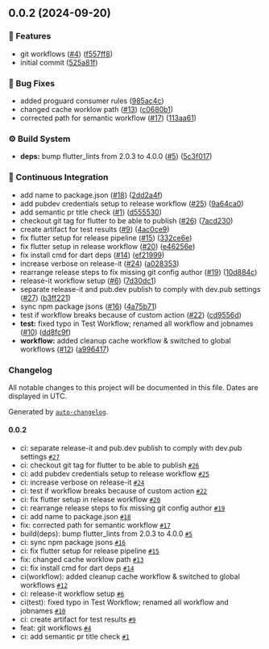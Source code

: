 

## 0.0.2 (2024-09-20)


### 🎉 Features

* git workflows ([#4](https://github.com/evva-sfw/abrevva-flutter/issues/4)) ([f557ff8](https://github.com/evva-sfw/abrevva-flutter/commit/f557ff8c28fbe215a8f3e67d8f30b9de7c67a995))
* initial commit ([525a81f](https://github.com/evva-sfw/abrevva-flutter/commit/525a81f3200efaed07c11dda56ff71c5c9ae416c))


### 🐛 Bug Fixes

* added proguard consumer rules ([985ac4c](https://github.com/evva-sfw/abrevva-flutter/commit/985ac4ce7cabdb45ba18f735fc423a4367f4f8e1))
* changed cache worklow path ([#13](https://github.com/evva-sfw/abrevva-flutter/issues/13)) ([c0680b1](https://github.com/evva-sfw/abrevva-flutter/commit/c0680b13930bcb6b2e164eac1d3b38b3162bb5a4))
* corrected path for semantic workflow ([#17](https://github.com/evva-sfw/abrevva-flutter/issues/17)) ([113aa61](https://github.com/evva-sfw/abrevva-flutter/commit/113aa61987b2ba9126a28020bf52446fbecb47bb))


### ⚙️ Build System

* **deps:** bump flutter_lints from 2.0.3 to 4.0.0 ([#5](https://github.com/evva-sfw/abrevva-flutter/issues/5)) ([5c3f017](https://github.com/evva-sfw/abrevva-flutter/commit/5c3f017f7ff3f0d97b8580083bbfa36721e8c23f))


### 🚀 Continuous Integration

* add name to package.json ([#18](https://github.com/evva-sfw/abrevva-flutter/issues/18)) ([2dd2a4f](https://github.com/evva-sfw/abrevva-flutter/commit/2dd2a4f9378e864e5143a5a3f439fb5826ee5e39))
* add pubdev credentials setup to release workflow ([#25](https://github.com/evva-sfw/abrevva-flutter/issues/25)) ([9a64ca0](https://github.com/evva-sfw/abrevva-flutter/commit/9a64ca07ca1995024ac153885106e382263f3a3f))
* add semantic pr title check ([#1](https://github.com/evva-sfw/abrevva-flutter/issues/1)) ([d555530](https://github.com/evva-sfw/abrevva-flutter/commit/d5555304bc91399d9601c30ea94be076653f769a))
* checkout git tag for flutter to be able to publish ([#26](https://github.com/evva-sfw/abrevva-flutter/issues/26)) ([7acd230](https://github.com/evva-sfw/abrevva-flutter/commit/7acd2303edb04fb9946226d873954412e6222aa5))
* create artifact for test results ([#9](https://github.com/evva-sfw/abrevva-flutter/issues/9)) ([4ac0ce9](https://github.com/evva-sfw/abrevva-flutter/commit/4ac0ce916211530dda99f25853cb1dd99c39bc4b))
* fix flutter setup for release pipeline ([#15](https://github.com/evva-sfw/abrevva-flutter/issues/15)) ([332ce6e](https://github.com/evva-sfw/abrevva-flutter/commit/332ce6e51db730482354b4f31f31b9235dcab744))
* fix flutter setup in release workflow ([#20](https://github.com/evva-sfw/abrevva-flutter/issues/20)) ([e46256e](https://github.com/evva-sfw/abrevva-flutter/commit/e46256ebffd1574127b232962056f11669e6b300))
* fix install cmd for dart deps ([#14](https://github.com/evva-sfw/abrevva-flutter/issues/14)) ([ef21999](https://github.com/evva-sfw/abrevva-flutter/commit/ef21999b91c2f6a8527eb513bd88b3e40b8035a4))
* increase verbose on release-it ([#24](https://github.com/evva-sfw/abrevva-flutter/issues/24)) ([a028353](https://github.com/evva-sfw/abrevva-flutter/commit/a028353df2d104f7c9712d2b7d767a2e9be91f91))
* rearrange release steps to fix missing git config author ([#19](https://github.com/evva-sfw/abrevva-flutter/issues/19)) ([10d884c](https://github.com/evva-sfw/abrevva-flutter/commit/10d884c9218c1d3b51716bc28f5a827f18592600))
* release-it workflow setup ([#6](https://github.com/evva-sfw/abrevva-flutter/issues/6)) ([7d30dc1](https://github.com/evva-sfw/abrevva-flutter/commit/7d30dc1b8858b6b7f1b9ceda67f889f9a50811f7))
* separate release-it and pub.dev publish to comply with dev.pub settings ([#27](https://github.com/evva-sfw/abrevva-flutter/issues/27)) ([b3ff221](https://github.com/evva-sfw/abrevva-flutter/commit/b3ff221456080f171bb08e6f5b7555863a797683))
* sync npm package jsons ([#16](https://github.com/evva-sfw/abrevva-flutter/issues/16)) ([4a75b71](https://github.com/evva-sfw/abrevva-flutter/commit/4a75b71705dedf69112114e0bb123da73f12edb0))
* test if workflow breaks because of custom action ([#22](https://github.com/evva-sfw/abrevva-flutter/issues/22)) ([cd9556d](https://github.com/evva-sfw/abrevva-flutter/commit/cd9556d449163a864ef9038ea9d228355e2d14cd))
* **test:** fixed typo in Test Workflow; renamed all workflow and jobnames ([#10](https://github.com/evva-sfw/abrevva-flutter/issues/10)) ([dd8fc9f](https://github.com/evva-sfw/abrevva-flutter/commit/dd8fc9f3661225b8209e652d7792200aafc51512))
* **workflow:** added cleanup cache workflow & switched to global workflows ([#12](https://github.com/evva-sfw/abrevva-flutter/issues/12)) ([a996417](https://github.com/evva-sfw/abrevva-flutter/commit/a9964174f28d737c0e996757e7bb975dd41e30fb))

### Changelog

All notable changes to this project will be documented in this file. Dates are displayed in UTC.

Generated by [`auto-changelog`](https://github.com/CookPete/auto-changelog).

#### 0.0.2

- ci: separate release-it and pub.dev publish to comply with dev.pub settings [`#27`](https://github.com/evva-sfw/abrevva-flutter/pull/27)
- ci: checkout git tag for flutter to be able to publish [`#26`](https://github.com/evva-sfw/abrevva-flutter/pull/26)
- ci: add pubdev credentials setup to release workflow [`#25`](https://github.com/evva-sfw/abrevva-flutter/pull/25)
- ci: increase verbose on release-it [`#24`](https://github.com/evva-sfw/abrevva-flutter/pull/24)
- ci: test if workflow breaks because of custom action [`#22`](https://github.com/evva-sfw/abrevva-flutter/pull/22)
- ci: fix flutter setup in release workflow [`#20`](https://github.com/evva-sfw/abrevva-flutter/pull/20)
- ci: rearrange release steps to fix missing git config author [`#19`](https://github.com/evva-sfw/abrevva-flutter/pull/19)
- ci: add name to package.json [`#18`](https://github.com/evva-sfw/abrevva-flutter/pull/18)
- fix: corrected path for semantic workflow [`#17`](https://github.com/evva-sfw/abrevva-flutter/pull/17)
- build(deps): bump flutter_lints from 2.0.3 to 4.0.0 [`#5`](https://github.com/evva-sfw/abrevva-flutter/pull/5)
- ci: sync npm package jsons [`#16`](https://github.com/evva-sfw/abrevva-flutter/pull/16)
- ci: fix flutter setup for release pipeline [`#15`](https://github.com/evva-sfw/abrevva-flutter/pull/15)
- fix: changed cache worklow path [`#13`](https://github.com/evva-sfw/abrevva-flutter/pull/13)
- ci: fix install cmd for dart deps [`#14`](https://github.com/evva-sfw/abrevva-flutter/pull/14)
- ci(workflow): added cleanup cache workflow & switched to global workflows [`#12`](https://github.com/evva-sfw/abrevva-flutter/pull/12)
- ci: release-it workflow setup [`#6`](https://github.com/evva-sfw/abrevva-flutter/pull/6)
- ci(test): fixed typo in Test Workflow; renamed all workflow and jobnames [`#10`](https://github.com/evva-sfw/abrevva-flutter/pull/10)
- ci: create artifact for test results [`#9`](https://github.com/evva-sfw/abrevva-flutter/pull/9)
- feat: git workflows [`#4`](https://github.com/evva-sfw/abrevva-flutter/pull/4)
- ci: add semantic pr title check [`#1`](https://github.com/evva-sfw/abrevva-flutter/pull/1)
